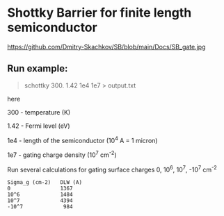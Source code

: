 # Shottky Barrier for finite length semiconductor

https://github.com/Dmitry-Skachkov/SB/blob/main/Docs/SB_gate.jpg

## Run example:
> schottky 300. 1.42 1e4 1e7 > output.txt

here

300 - temperature (K)

1.42 - Fermi level (eV)

1e4 - length of the semiconductor (10<sup>4</sup> A = 1 micron)

1e7 - gating charge density (10<sup>7</sup> cm<sup>-2</sup>)

Run several calculations for gating surface charges 0, 10<sup>6</sup>, 10<sup>7</sup>, -10<sup>7</sup> cm<sup>-2</sup>
```
Sigma_g (cm-2)   DLW (A)
0                1367
10^6             1484
10^7             4394
-10^7             984
```



